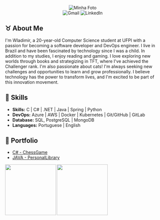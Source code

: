 <div align="center">
  <img src="https://i.imgur.com/uEVIGHd.png" alt="Minha Foto" />
</div>

<div align="center">
  <a href="mailto:wladimirgadelhajob@gmail.com" style="text-decoration: none;"><img src="https://img.shields.io/badge/Gmail-D14836?style=for-the-badge&logo=gmail&logoColor=white" alt="Gmail" style="margin: 0;"></a>
  <a href="https://www.linkedin.com/in/wladimir-gadelha-aab7a7227/" style="text-decoration: none;"><img src="https://img.shields.io/badge/LinkedIn-4682B4?style=for-the-badge&logo=linkedin&logoColor=white" alt="LinkedIn" style="margin: 0;"></a>
</div>

##  ♉ About Me

I'm Wladimir, a 20-year-old Computer Science student at UFPI with a passion for becoming a software developer and DevOps engineer. I live in Brazil and have been fascinated by technology since I was a child.
In addition to my studies, I enjoy reading and gaming. I love exploring new worlds through books and strategizing in TFT, where I've achieved the Challenger rank. I'm also passionate about cats!
I'm always seeking new challenges and opportunities to learn and grow professionally. I believe technology has the power to transform lives, and I'm excited to be part of this innovation movement.

## 🎯 Skills
- **Skills:** C | C# | .NET | Java | Spring | Python
- **DevOps:** Azure | AWS | Docker | Kubernetes | Git/GitHub | GitLab 
- **Database:** SQL, PostgreSQL | MongoDB
- **Languages:** Portuguese | English

## 🎃 Portfolio
- <a href="https://github.com/VlaadX/ChessGame_CSharp">C# - ChessGame</a></li>
- <a href="https://github.com/VlaadX/PersonalLibrary_Java">JAVA - PersonalLibrary</a>
  
<div align="center">
  <img height="165em" src="https://streak-stats.demolab.com?user=VlaadX&theme=dracula&hide_border=true&border_radius=10&card_width=660&hide_longest_streak=true" align="left" />
  <img height="165em" src="https://github-readme-stats.vercel.app/api/top-langs/?username=VlaadX&theme=dracula&hide_border=true&border_radius=10&card_width=200" align ="left" />
</div>
